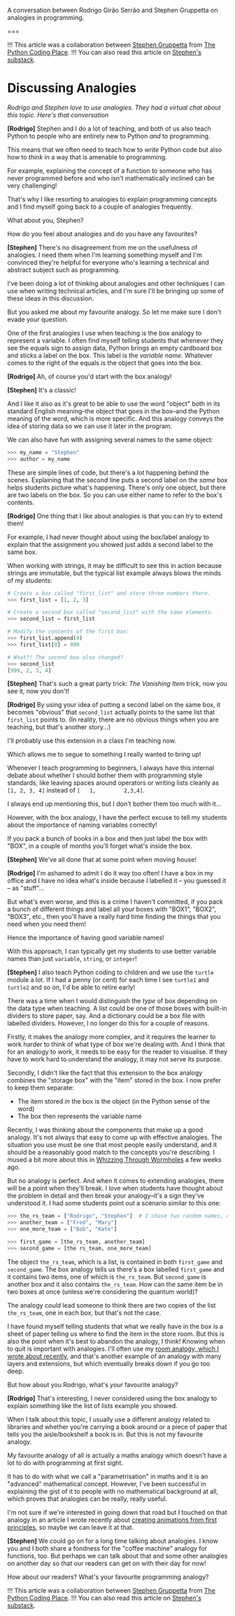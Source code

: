 A conversation between Rodrigo Girão Serrão and Stephen Gruppetta on analogies in programming.

===

!!! This article was a collaboration between [Stephen Gruppetta](https://x.com/s_gruppetta_ct) from [The Python Coding Place](https://thepythoncodingplace.com).
!!! You can also read this article on [Stephen's substack](https://thepythoncodingstack.substack.com/p/in-conversation-rodrigo-and-stephen-on-analogies).


# Discussing Analogies

*Rodrigo and Stephen love to use analogies. They had a virtual chat about this topic. Here's that conversation*

**[Rodrigo]** Stephen and I do a lot of teaching, and both of us also teach Python to people who are entirely new to Python _and_ to programming.

This means that we often need to teach how to _write_ Python code but also how to _think_ in a way that is amenable to programming.

For example, explaining the concept of a function to someone who has never programmed before and who isn't mathematically inclined can be very challenging!

That's why I like resorting to analogies to explain programming concepts and I find myself going back to a couple of analogies frequently.

What about you, Stephen?

How do you feel about analogies and do you have any favourites?



**[Stephen]** There's no disagreement from me on the usefulness of analogies. I need them when I'm learning something myself and I'm convinced they're helpful for everyone who's learning a technical and abstract subject such as programming.

I've been doing a lot of thinking about analogies and other techniques I can use when writing technical articles, and I'm sure I'll be bringing up some of these ideas in this discussion.

But you asked me about my favourite analogy. So let me make sure I don't evade your question.

One of the first analogies I use when teaching is the box analogy to represent a variable. I often find myself telling students that whenever they see the equals sign to assign data, Python brings an empty cardboard box and sticks a label on the box. This label is the _variable name_. Whatever comes to the right of the equals is the object that goes into the box.

**[Rodrigo]** Ah, of course you'd start with the box analogy!

**[Stephen]** It's a classic!

And I like it also as it's great to be able to use the word "object" both in its standard English meaning–the object that goes in the box–and the Python meaning of the word, which is more specific. And this analogy conveys the idea of storing data so we can use it later in the program.

We can also have fun with assigning several names to the same object:

```python
>>> my_name = "Stephen"
>>> author = my_name
```

These are simple lines of code, but there's a lot happening behind the scenes. Explaining that the second line puts a second label on the *same* box helps students picture what's happening. There's only one object, but there are two labels on the box. So you can use either name to refer to the box's contents.

**[Rodrigo]** One thing that I like about analogies is that you can try to extend them!

For example, I had never thought about using the box/label analogy to explain that the assignment you showed just adds a second label to the same box.

When working with strings, it may be difficult to see this in action because strings are immutable, but the typical list example always blows the minds of my students:

```py
# Create a box called "first_list" and store three numbers there.
>>> first_list = [1, 2, 3]

# Create a second box called "second_list" with the same elements.
>>> second_list = first_list

# Modify the contents of the first box:
>>> first_list.append(4)
>>> first_list[0] = 999

# What?! The second box also changed?
>>> second_list
[999, 2, 3, 4]
```

**[Stephen]** That's such a great party trick: *The Vanishing Item* trick, now you see it, now you don't!

**[Rodrigo]** By using your idea of putting a second label on the same box, it becomes "obvious" that `second_list` actually points to the same list that `first_list` points to. (In reality, there are no obvious things when you are teaching, but that's another story...)

I'll probably use this extension in a class I'm teaching now.

Which allows me to segue to something I really wanted to bring up!

Whenever I teach programming to beginners, I always have this internal debate about whether I should bother them with programming style standards, like leaving spaces around operators or writing lists cleanly as `[1, 2, 3, 4]` instead of `[   1,         2,3,4]`.

I always end up mentioning this, but I don't bother them too much with it...

However, with the box analogy, I have the perfect excuse to tell my students about the importance of naming variables correctly!

If you pack a bunch of books in a box and then just label the box with "BOX", in a couple of months you'll forget what's inside the box.

**[Stephen]** We've all done that at some point when moving house!

**[Rodrigo]** I'm ashamed to admit I do it way too often! I have a box in my office and I have no idea what's inside because I labelled it – you guessed it – as "stuff"...

But what's even worse, and this is a crime I haven't committed, if you pack a bunch of different things and label all your boxes with "BOX1", "BOX2", "BOX3", etc., then you'll have a really hard time finding the things that you need when you need them!

Hence the importance of having good variable names!

With this approach, I can typically get my students to use better variable names than just `variable`, `string`, or `integer`!


**[Stephen]** I also teach Python coding to children and we use the `turtle` module a lot. If I had a penny (or cent) for each time I see `turtle1` and `turtle2` and so on, I'd be able to retire early!

There was a time when I would distinguish the _type_ of box depending on the data type when teaching. A list could be one of those boxes with built-in dividers to store paper, say. And a dictionary could be a box file with labelled dividers. However, I no longer do this for a couple of reasons.

Firstly, it makes the analogy more complex, and it requires the learner to work harder to think of what type of box we're dealing with. And I think that for an analogy to work, it needs to be easy for the reader to visualise. If they have to work hard to understand the analogy, it may not serve its purpose.

Secondly, I didn't like the fact that this extension to the box analogy combines the "storage box" with the "item" stored in the box. I now prefer to keep them separate:

- The item stored _in_ the box is the object (in the Python sense of the word)
- The box then represents the variable name

Recently, I was thinking about the components that make up a good analogy. It's not always that easy to come up with effective analogies. The situation you use must be one that most people easily understand, and it should be a reasonably good match to the concepts you're describing. I mused a bit more about this in [Whizzing Through Wormholes](https://breakingtherules.substack.com/p/whizzing-through-wormholes-ep-2) a few weeks ago.

But no analogy is perfect. And when it comes to extending analogies, there will be a point when they'll break. I love when students have thought about the problem in detail and then break your analogy–it's a sign they've understood it. I had some students point out a scenario similar to this one:

```python
>>> the_rs_team = ["Rodrigo", "Stephen"]  # I chose two random names, of course!
>>> another_team = ["Fred", "Mary"]
>>> one_more_team = ["Bob", "Kate"]

>>> first_game = [the_rs_team, another_team]
>>> second_game = [the rs_team, one_more_team]
```

The object `the_rs_team`, which is a list, is contained in both `first_game` and `second_game`. The box analogy tells us there's a box labelled `first_game` and it contains two items, one of which is `the_rs_team`. But `second_game` is another box and it also contains `the_rs_team`. How can the same item be in two boxes at once (unless we're considering the quantum world)?

The analogy _could_ lead someone to think there are two copies of the list `the_rs_team`, one in each box, but that's not the case.

I have found myself telling students that what we really have in the box is a sheet of paper telling us where to find the item in the store room. But this is also the point when it's best to abandon the analogy, I think! Knowing when to quit is important with analogies. I'll often use my [room analogy, which I wrote about recently](https://thepythoncodingstack.substack.com/p/monty-and-the-white-room-python-analogy), and that's another example of an analogy with many layers and extensions, but which eventually breaks down if you go too deep.

But how about you Rodrigo, what's *your* favourite analogy?

**[Rodrigo]** That's interesting, I never considered using the box analogy to explain something like the list of lists example you showed.

When I talk about this topic, I usually use a different analogy related to libraries and whether you're carrying a book around or a piece of paper that tells you the aisle/bookshelf a book is in.
But this is not my favourite analogy.

My favourite analogy of all is actually a maths analogy which doesn't have a lot to do with programming at first sight.

It has to do with what we call a "parametrisation" in maths and it is an "advanced" mathematical concept.
However, I've been successful in explaining the gist of it to people with no mathematical background at all, which proves that analogies can be really, really useful.

I'm not sure if we're interested in going down that road but I touched on that analogy in an article I wrote recently about [creating animations from first principles](/blog/animations-from-first-principles-in-5-minutes), so maybe we can leave it at that.

**[Stephen]** We could go on for a long time talking about analogies. I know you and I both share a fondness for the "coffee machine" analogy for functions, too. But perhaps we can talk about that and some other analogies on another day so that our readers can get on with their day for now!

How about our readers? What's your favourite programming analogy?


!!! This article was a collaboration between [Stephen Gruppetta](https://x.com/s_gruppetta_ct) from [The Python Coding Place](https://thepythoncodingplace.com).
!!! You can also read this article on [Stephen's substack](https://thepythoncodingstack.substack.com/p/in-conversation-rodrigo-and-stephen-on-analogies).
